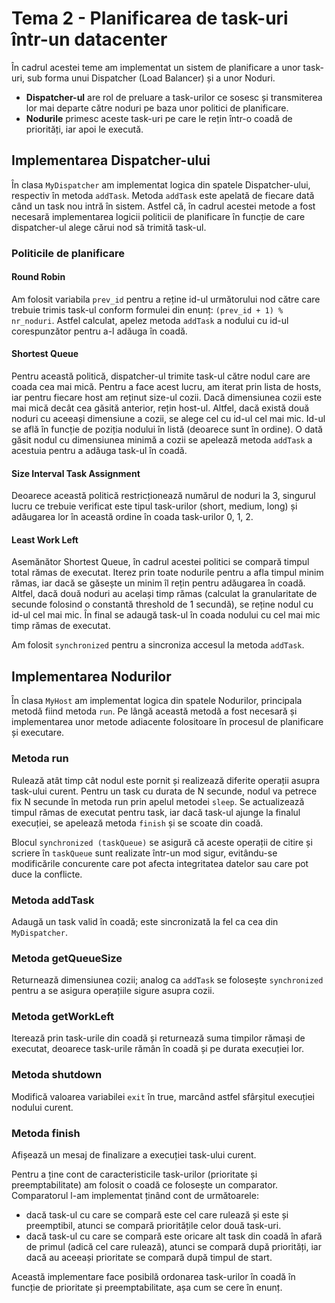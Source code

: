 # Tema 2 - Planificarea de task-uri într-un datacenter

În cadrul acestei teme am implementat un sistem de planificare a unor task-uri, sub forma unui Dispatcher (Load Balancer) și a unor Noduri.

- **Dispatcher-ul** are rol de preluare a task-urilor ce sosesc și transmiterea lor mai departe către noduri pe baza unor politici de planificare.
- **Nodurile** primesc aceste task-uri pe care le rețin într-o coadă de priorități, iar apoi le execută.

## Implementarea Dispatcher-ului

În clasa `MyDispatcher` am implementat logica din spatele Dispatcher-ului, respectiv în metoda `addTask`. Metoda `addTask` este apelată de fiecare dată când un task nou intră în sistem. Astfel că, în cadrul acestei metode a fost necesară implementarea logicii politicii de planificare în funcție de care dispatcher-ul alege cărui nod să trimită task-ul.

### Politicile de planificare

#### Round Robin
Am folosit variabila `prev_id` pentru a reține id-ul următorului nod către care trebuie trimis task-ul conform formulei din enunț: `(prev_id + 1) % nr_noduri`. Astfel calculat, apelez metoda `addTask` a nodului cu id-ul corespunzător pentru a-l adăuga în coadă.

#### Shortest Queue
Pentru această politică, dispatcher-ul trimite task-ul către nodul care are coada cea mai mică. Pentru a face acest lucru, am iterat prin lista de hosts, iar pentru fiecare host am reținut size-ul cozii. Dacă dimensiunea cozii este mai mică decât cea găsită anterior, rețin host-ul. Altfel, dacă există două noduri cu aceeași dimensiune a cozii, se alege cel cu id-ul cel mai mic. Id-ul se află în funcție de poziția nodului în listă (deoarece sunt în ordine). O dată găsit nodul cu dimensiunea minimă a cozii se apelează metoda `addTask` a acestuia pentru a adăuga task-ul în coadă.

#### Size Interval Task Assignment
Deoarece această politică restricționează numărul de noduri la 3, singurul lucru ce trebuie verificat este tipul task-urilor (short, medium, long) și adăugarea lor în această ordine în coada task-urilor 0, 1, 2.

#### Least Work Left
Asemănător Shortest Queue, în cadrul acestei politici se compară timpul total rămas de executat. Iterez prin toate nodurile pentru a afla timpul minim rămas, iar dacă se găsește un minim îl rețin pentru adăugarea în coadă. Altfel, dacă două noduri au același timp rămas (calculat la granularitate de secunde folosind o constantă threshold de 1 secundă), se reține nodul cu id-ul cel mai mic. În final se adaugă task-ul în coada nodului cu cel mai mic timp rămas de executat.

Am folosit `synchronized` pentru a sincroniza accesul la metoda `addTask`.

## Implementarea Nodurilor

În clasa `MyHost` am implementat logica din spatele Nodurilor, principala metodă fiind metoda `run`. Pe lângă această metodă a fost necesară și implementarea unor metode adiacente folositoare în procesul de planificare și executare.

### Metoda run
Rulează atât timp cât nodul este pornit și realizează diferite operații asupra task-ului curent. Pentru un task cu durata de N secunde, nodul va petrece fix N secunde în metoda run prin apelul metodei `sleep`. Se actualizează timpul rămas de executat pentru task, iar dacă task-ul ajunge la finalul execuției, se apelează metoda `finish` și se scoate din coadă.

Blocul `synchronized (taskQueue)` se asigură că aceste operații de citire și scriere în `taskQueue` sunt realizate într-un mod sigur, evitându-se modificările concurente care pot afecta integritatea datelor sau care pot duce la conflicte.

### Metoda addTask
Adaugă un task valid în coadă; este sincronizată la fel ca cea din `MyDispatcher`.

### Metoda getQueueSize
Returnează dimensiunea cozii; analog ca `addTask` se folosește `synchronized` pentru a se asigura operațiile sigure asupra cozii.

### Metoda getWorkLeft
Iterează prin task-urile din coadă și returnează suma timpilor rămași de executat, deoarece task-urile rămân în coadă și pe durata execuției lor.

### Metoda shutdown
Modifică valoarea variabilei `exit` în true, marcând astfel sfârșitul execuției nodului curent.

### Metoda finish
Afișează un mesaj de finalizare a execuției task-ului curent.

Pentru a ține cont de caracteristicile task-urilor (prioritate și preemptabilitate) am folosit o coadă ce folosește un comparator. Comparatorul l-am implementat ținând cont de următoarele:
- dacă task-ul cu care se compară este cel care rulează și este și preemptibil, atunci se compară prioritățile celor două task-uri.
- dacă task-ul cu care se compară este oricare alt task din coadă în afară de primul (adică cel care rulează), atunci se compară după priorități, iar dacă au aceeași prioritate se compară după timpul de start.

Această implementare face posibilă ordonarea task-urilor în coadă în funcție de prioritate și preemptabilitate, așa cum se cere în enunț.
